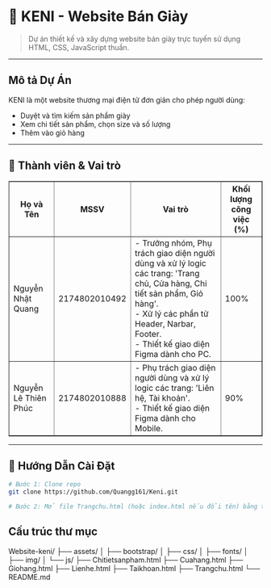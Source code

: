 # 👟 KENI - Website Bán Giày

> Dự án thiết kế và xây dựng website bán giày trực tuyến sử dụng HTML, CSS, JavaScript thuần.

---

## Mô tả Dự Án

KENI là một website thương mại điện tử đơn giản cho phép người dùng:
- Duyệt và tìm kiếm sản phẩm giày
- Xem chi tiết sản phẩm, chọn size và số lượng
- Thêm vào giỏ hàng

---

## 👥 Thành viên & Vai trò

<table border="1" cellpadding="8" cellspacing="0">
  <thead>
    <tr>
      <th>Họ và Tên</th>
      <th>MSSV</th>
      <th>Vai trò</th>
      <th>Khối lượng công việc (%)</th>
    </tr>
  </thead>
  <tbody>
    <tr>
      <td>Nguyễn Nhật Quang</td>
      <td>2174802010492</td>
      <td>
        - Trưởng nhóm, Phụ trách giao diện người dùng và xử lý logic các trang: 'Trang chủ, Cửa hàng, Chi tiết sản phẩm, Giỏ hàng'.<br>
        - Xử lý các phần tử Header, Narbar, Footer.<br>
        - Thiết kế giao diện Figma dành cho PC.
      </td>
      <td>100%</td>
    </tr>
    <tr>
      <td>Nguyễn Lê Thiên Phúc</td>
      <td>2174802010888</td>
      <td>
        - Phụ trách giao diện người dùng và xử lý logic các trang: 'Liên hệ, Tài khoản'.<br>
        - Thiết kế giao diện Figma dành cho Mobile.
      </td>
      <td>90%</td>
    </tr>
  </tbody>
</table>


---

## 🚀 Hướng Dẫn Cài Đặt

```bash
# Bước 1: Clone repo
git clone https://github.com/Quangg161/Keni.git

# Bước 2: Mở file Trangchu.html (hoặc index.html nếu đổi tên) bằng trình duyệt
```
## Cấu trúc thư mục
Website-keni/
├── assets/
│   ├── bootstrap/
│   ├── css/
│   ├── fonts/
│   ├── img/
│   └── js/
├── Chitietsanpham.html
├── Cuahang.html
├── Giohang.html
├── Lienhe.html
├── Taikhoan.html
├── Trangchu.html
└── README.md
